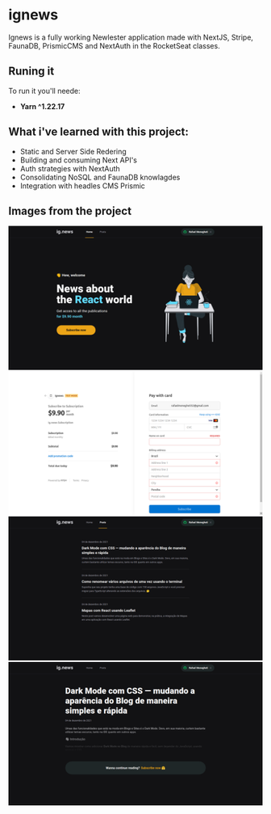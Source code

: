 # ignews
Ignews is a fully working Newlester application made with NextJS, Stripe, FaunaDB, PrismicCMS and NextAuth in the RocketSeat classes.



## Runing it
To run it you'll neede: 
* **Yarn ^1.22.17**



## What i've learned with this project:
* Static and Server Side Redering 
* Building and consuming Next API's
* Auth strategies with NextAuth
* Consolidating NoSQL and FaunaDB knowlagdes
* Integration with headles CMS Prismic



## Images from the project
<p align="center"> 
<img src="rmimages/Screenshot%20from%202021-12-07%2014-52-56.png" alt="home image" width="700px"/>
<img src="rmimages/Screenshot%20from%202021-12-07%2014-55-07.png" alt="home image" width="700px"/>
<img src="rmimages/Screenshot%20from%202021-12-07%2014-55-21.png" alt="home image" width="700px"/>
<img src="rmimages/Screenshot%20from%202021-12-07%2014-55-29.png" alt="home image" width="700px"/>
</p>
